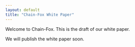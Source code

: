 ```yaml
---
layout: default
title: "Chain-Fox White Paper"
---
```


Welcome to Chain-Fox. This is the draft of our white paper.


We will publish the white paper soon.
